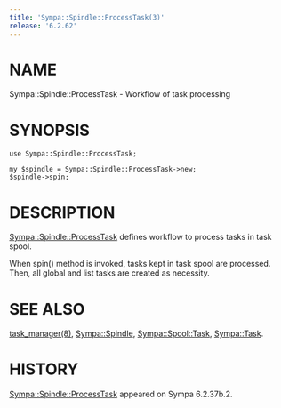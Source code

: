 ```yaml
---
title: 'Sympa::Spindle::ProcessTask(3)'
release: '6.2.62'
---
```


# NAME

Sympa::Spindle::ProcessTask - Workflow of task processing

# SYNOPSIS

    use Sympa::Spindle::ProcessTask;
    
    my $spindle = Sympa::Spindle::ProcessTask->new;
    $spindle->spin;

# DESCRIPTION

[Sympa::Spindle::ProcessTask](./Sympa-Spindle-ProcessTask.3.md) defines workflow to process tasks in
task spool.

When spin() method is invoked, tasks kept in task spool are processed.
Then, all global and list tasks are created as necessity.

# SEE ALSO

[task\_manager(8)](./task_manager.8.md), [Sympa::Spindle](./Sympa-Spindle.3.md), [Sympa::Spool::Task](./Sympa-Spool-Task.3.md), [Sympa::Task](./Sympa-Task.3.md).

# HISTORY

[Sympa::Spindle::ProcessTask](./Sympa-Spindle-ProcessTask.3.md) appeared on Sympa 6.2.37b.2.
